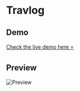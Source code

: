 # Travlog

## Demo

[Check the live demo here ⭐](https://superlative-mandazi-c26276.netlify.app/)

## Preview

![Preview](preview.png)
